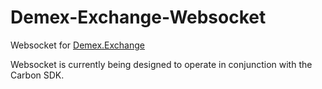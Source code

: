# Demex-Exchange-Websocket
Websocket for <a href="https://www.demex.exchange/" target="_blank">Demex.Exchange</a>

Websocket is currently being designed to operate in conjunction with the Carbon SDK. 
